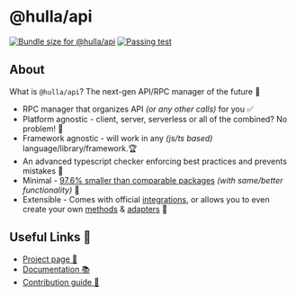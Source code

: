 # @hulla/api
<a href="https://pkg-size.dev/@hulla/api"><img src="https://pkg-size.dev/badge/bundle/1216" title="Bundle size for @hulla/api"></a>
<a href="https://github.com/hulladev/api/actions/workflows/check.yml"><img src="https://github.com/hulladev/api/actions/workflows/check.yml/badge.svg" title="Passing test"></a>

## About
What is `@hulla/api`?  The next-gen API/RPC manager of the future 🚀

- RPC manager that organizes API _(or any other calls)_ for you ✅
- Platform agnostic - client, server, serverless or all of the combined? No problem! 💎
- Framework agnostic - will work in any _(js/ts based)_ language/library/framework.🏆
- An advanced typescript checker enforcing best practices and prevents mistakes 🦸
- Minimal - [97.6% smaller than comparable packages](#caveat-package-size) _(with same/better functionality)_ 🤯
- Extensible - Comes with official [integrations](api/integrations), or allows you to even create your own [methods](/docs/api/advanced/custom) & [adapters](/docs/api/advanced/adapters) 🧩

## Useful Links 🔗


- [Project page 👀](https://hulla.dev/projects/api)
- [Documentation 📚](https://hulla.dev/docs/api)
- [Contribution guide 💪](CONTRIBUTING.md)
